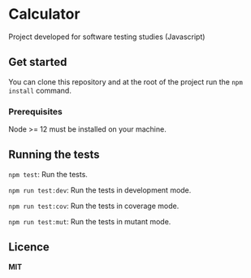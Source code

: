 # Calculator

Project developed for software testing studies (Javascript)

## Get started

  You can clone this repository and at the root of the project run the `npm install` command.

### Prerequisites

  Node >= 12 must be installed on your machine.

## Running the tests

`npm test`: Run the tests.

`npm run test:dev`: Run the tests in development mode.

`npm run test:cov`: Run the tests in coverage mode.

`npm run test:mut`: Run the tests in mutant mode.

## Licence

  **MIT**
